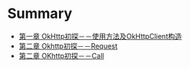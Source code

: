 # Summary
* [第一章 OkHttp初探－－使用方法及OkHttpClient构造](gitbook/chapter1/content.md)
* [第二章 Okhttp初探－－Request](gitbook/chapter2/content.md)
* [第二章 OKhttp初探－－Call](gitbook/chapter3/content.md)


